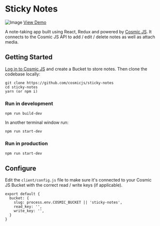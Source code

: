 # Sticky Notes
![Image](https://cosmicjs.com/uploads/ed385850-86a8-11e7-8b86-7db4f533bdd3-sticky-notes-1-tight.jpg)
[View Demo](https://cosmicjs.com)

A note-taking app built using React, Redux and powered by [Cosmic JS](https://cosmicjs.com).  It connects to the Cosmic JS API to add / edit / delete notes as well as attach media.

## Getting Started
[Log in to Cosmic JS](https://cosmicjs.com) and create a Bucket to store notes.  Then clone the codebase locally:
```
git clone https://github.com/cosmicjs/sticky-notes
cd sticky-notes
yarn (or npm i)
```
### Run in development
```
npm run build-dev
```
In another terminal window run:
```
npm run start-dev
```
### Run in production
```
npm run start-dev
```
## Configure
Edit the `client/config.js` file to make sure it's connected to your Cosmic JS Bucket with the correct read / write keys (if applicable).
```
export default {
  bucket: {
    slug: process.env.COSMIC_BUCKET || 'sticky-notes',
    read_key: '',
    write_key: '',
  }
}
```

